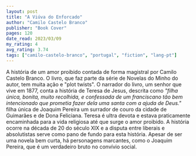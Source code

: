 ```yaml
---
layout: post
title: "A Viúva do Enforcado"
author: "Camilo Castelo Branco"
publisher: "Book Cover"
pages: 120
date_read: 2023/03/09
my_rating: 4
avg_rating: 3.74
tags: ["camilo-castelo-branco", "portugal", "fiction", "lang-pt"]
---
```


A história de um amor proibido contada de forma magistral por Camilo Castelo Branco. O livro, que faz parte da série de Novelas do Minho do autor, tem muita ação e "plot twists". O narrador do livro, um senhor que vive em 1877, conta a história de Teresa de Jesus, descrita como <i>"filha única, bonita, muito recolhida, e confessada de um franciscano tão bem intencionado que prometia fazer dela uma santa com a ajuda de Deus."</i> filha única de  Joaquim Pereira um surrador de couro da cidade de Guimarães e de Dona Feliciana. Teresa é ultra devota e estava praticamente encaminhada para a vida religiosa até que surge o amor proibido. A história ocorre na década de 20 do século XIX e a disputa entre liberais e absolutistas serve como pano de fundo para esta história. Apesar de ser uma novela bem curta, há personagens marcantes, como o Joaquim Pereira, que é um verdadeiro bruto no convívio social.

